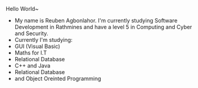 Hello World~
- My name is Reuben Agbonlahor.
I'm currently studying Software Development in Rathmines and have a level 5 in Computing and Cyber and Security.
- Currently I'm studying:
- GUI (Visual Basic)
- Maths for I.T
- Relational Database
- C++ and Java
- Relational Database 
 - and Object Oreinted Programming

<!---
RubyxJS/RubyxJS is a ✨ special ✨ repository because its `README.md` (this file) appears on your GitHub profile.
You can click the Preview link to take a look at your changes.
--->
